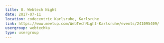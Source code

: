 ```yaml
---
title: 8. Webtech Night
date: 2017-07-11
location: codecentric Karlsruhe, Karlsruhe
link: https://www.meetup.com/WebTechNight-Karlsruhe/events/241095409/
usergroup: webtechka
type: usergroup
---
```

